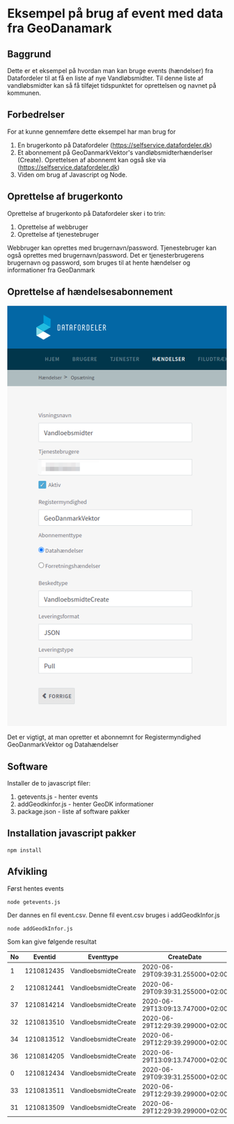 # Eksempel på brug af event med data fra GeoDanamark

## Baggrund
Dette er et eksempel på hvordan man kan bruge events (hændelser) fra Datafordeler til at få en liste af nye Vandløbsmidter. 
Til denne liste af vandløbsmidter kan så få tilføjet tidspunktet for oprettelsen
og navnet på kommunen.

## Forbedrelser
For at kunne gennemføre dette eksempel har man brug for
1. En brugerkonto på Datafordeler (https://selfservice.datafordeler.dk)
1. Et abonnement på GeoDanmarkVektor's vandløbsmidterhænderlser (Create). Oprettelsen af abonnemt kan også ske via (https://selfservice.datafordeler.dk)
1. Viden om brug af Javascript og Node.

## Oprettelse af brugerkonto

Oprettelse af brugerkonto på Datafordeler sker i to trin:
1. Oprettelse af webbruger
1. Oprettelse af tjenestebruger

Webbruger kan oprettes med brugernavn/password.
Tjenestebruger kan også oprettes med brugernavn/password. Det er tjenesterbrugerens brugernavn og password, som bruges til at hente hændelser og informationer fra GeoDanmark

## Oprettelse af hændelsesabonnement
![Abonnement](image/eventabonnement.png)

Det er vigtigt, at man opretter et abonnemnt for Registermyndighed GeoDanmarkVektor og Datahændelser

## Software
Installer de to javascript filer:
1. getevents.js - henter events
1. addGeodkinfor.js - henter GeoDK informationer
1. package.json - liste af software pakker

## Installation javascript pakker

```script
npm install
```
## Afvikling
Først hentes events
```
node getevents.js
```
Der dannes en fil event.csv. Denne fil event.csv bruges i addGeodkInfor.js
```
node addGeodkInfor.js
```
Som kan give følgende resultat


| No | Eventid | Eventtype | CreateDate | VirkningsAktør |
| --- | --- | --- | --- | --- |
| 1 | 1210812435 | VandloebsmidteCreate | 2020-06-29T09:39:31.255000+02:00 | Kerteminde kommune |
| 2 | 1210812441 | VandloebsmidteCreate | 2020-06-29T09:39:31.255000+02:00 | Kerteminde kommune |
| 37 | 1210814214 | VandloebsmidteCreate | 2020-06-29T13:09:13.747000+02:00 | SDFE |
| 32 | 1210813510 | VandloebsmidteCreate | 2020-06-29T12:29:39.299000+02:00 | Silkeborg kommune |
| 34 | 1210813512 | VandloebsmidteCreate | 2020-06-29T12:29:39.299000+02:00 | Silkeborg kommune |
| 36 | 1210814205 | VandloebsmidteCreate | 2020-06-29T13:09:13.747000+02:00 | SDFE |
| 0 | 1210812434 | VandloebsmidteCreate | 2020-06-29T09:39:31.255000+02:00 | Kerteminde kommune |
| 33 | 1210813511 | VandloebsmidteCreate | 2020-06-29T12:29:39.299000+02:00 | Silkeborg kommune |
| 31 | 1210813509 | VandloebsmidteCreate | 2020-06-29T12:29:39.299000+02:00 | Silkeborg kommune |

